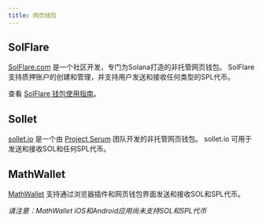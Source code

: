 ```yaml
---
title: 网页钱包
---
```


## SolFlare
[SolFlare.com](https://solflare.com/) 是一个社区开发，专门为Solana打造的非托管网页钱包。  SolFlare 支持质押账户的创建和管理，并支持用户发送和接收任何类型的SPL代币。

查看 [SolFlare 钱包使用指南](solflare.md)。

## Sollet
[sollet.io](https://www.sollet.io/) 是一个由 [Project Serum](https://projectserum.com/) 团队开发的非托管网页钱包。  sollet.io 可用于发送和接收SOL和任何SPL代币。

## MathWallet

[MathWallet](https://mathwallet.org/) 支持通过浏览器插件和网页钱包界面发送和接收SOL和SPL代币。

*请注意：MathWallet iOS和Android应用尚未支持SOL和SPL代币*
